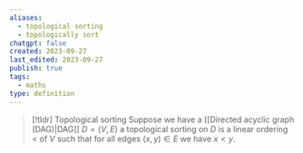 ```yaml
---
aliases:
  - topological sorting
  - topologically sort
chatgpt: false
created: 2023-09-27
last_edited: 2023-09-27
publish: true
tags:
  - maths
type: definition
---
```

> [!tldr] Topological sorting
> Suppose we have a [[Directed acyclic graph (DAG)|DAG]] $D = (V,E)$ a topological sorting on $D$ is a linear ordering $<$ of $V$ such that for all edges $(x,y) \in E$ we have $x < y$.
